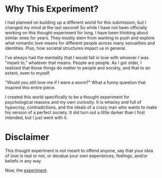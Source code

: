 # Why This Experiment?

I had planned on building up a different world for this submission, but I changed my mind at the last second! So while I have not been officially working on this thought experiment for long, I have been thinking about similar ones for years. They mostly stem from wanting to push and explore what romantic love means for different people across many sexualities and identities. Plus, how societal structures impact us in general. 

I’ve always had the mentality that I would fall in love with whoever I was “meant to,” whatever that means. People are people. As I got older, I realized that those things do matter to people and society, and that to an extent, even to myself. 

"Would you still love me if I were a worm?" What a funny question that inspired this entire piece.

I created this world specifically to be a thought experiment for psychological reasons and my own curiosity. It is whacky and full of hypocrisy, contradictions, and the ideals of a crazy man who wants to make his version of a perfect society. It did turn out a little darker than I first intended, but I just went with it.

# Disclaimer

This thought experiment is not meant to offend anyone, say that your idea of love is real or not, or devalue your own experiences, feelings, and/or beliefs in any way.

Now, the [experiment](1._What_if....md).

